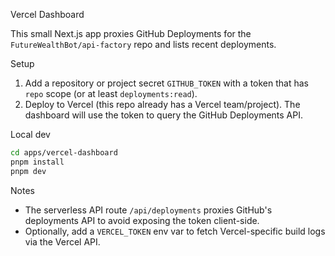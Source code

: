 Vercel Dashboard

This small Next.js app proxies GitHub Deployments for the `FutureWealthBot/api-factory` repo and lists recent deployments.

Setup

1. Add a repository or project secret `GITHUB_TOKEN` with a token that has `repo` scope (or at least `deployments:read`).
2. Deploy to Vercel (this repo already has a Vercel team/project). The dashboard will use the token to query the GitHub Deployments API.

Local dev

```bash
cd apps/vercel-dashboard
pnpm install
pnpm dev
```

Notes

- The serverless API route `/api/deployments` proxies GitHub's deployments API to avoid exposing the token client-side.
- Optionally, add a `VERCEL_TOKEN` env var to fetch Vercel-specific build logs via the Vercel API.

